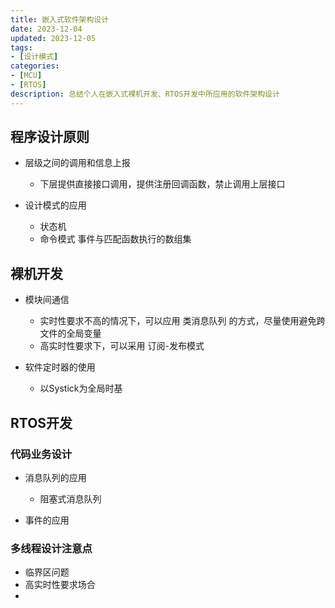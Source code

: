 ```yaml
---
title: 嵌入式软件架构设计
date: 2023-12-04
updated: 2023-12-05
tags:
- [设计模式]
categories:
- [MCU]
- [RTOS]
description: 总结个人在嵌入式裸机开发、RTOS开发中所应用的软件架构设计
---
```



## 程序设计原则

- 层级之间的调用和信息上报
  - 下层提供直接接口调用，提供注册回调函数，禁止调用上层接口


- 设计模式的应用
    - 状态机
    - 命令模式
       事件与匹配函数执行的数组集


## 裸机开发

- 模块间通信
  - 实时性要求不高的情况下，可以应用 类消息队列 的方式，尽量使用避免跨文件的全局变量
  - 高实时性要求下，可以采用 订阅-发布模式

- 软件定时器的使用
  - 以Systick为全局时基


## RTOS开发

### 代码业务设计

- 消息队列的应用
  - 阻塞式消息队列

- 事件的应用


### 多线程设计注意点

- 临界区问题
- 高实时性要求场合
- 


